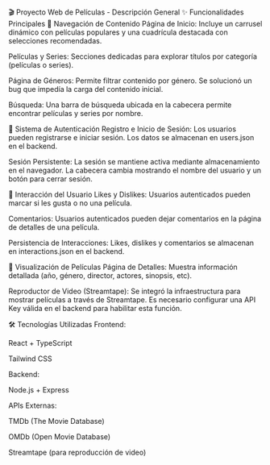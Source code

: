 🎬 Proyecto Web de Películas - Descripción General
✨ Funcionalidades Principales
🧭 Navegación de Contenido
Página de Inicio: Incluye un carrusel dinámico con películas populares y una cuadrícula destacada con selecciones recomendadas.

Películas y Series: Secciones dedicadas para explorar títulos por categoría (películas o series).

Página de Géneros: Permite filtrar contenido por género. Se solucionó un bug que impedía la carga del contenido inicial.

Búsqueda: Una barra de búsqueda ubicada en la cabecera permite encontrar películas y series por nombre.

🔐 Sistema de Autenticación
Registro e Inicio de Sesión: Los usuarios pueden registrarse e iniciar sesión. Los datos se almacenan en users.json en el backend.

Sesión Persistente: La sesión se mantiene activa mediante almacenamiento en el navegador. La cabecera cambia mostrando el nombre del usuario y un botón para cerrar sesión.

💬 Interacción del Usuario
Likes y Dislikes: Usuarios autenticados pueden marcar si les gusta o no una película.

Comentarios: Usuarios autenticados pueden dejar comentarios en la página de detalles de una película.

Persistencia de Interacciones: Likes, dislikes y comentarios se almacenan en interactions.json en el backend.

🎥 Visualización de Películas
Página de Detalles: Muestra información detallada (año, género, director, actores, sinopsis, etc).

Reproductor de Video (Streamtape): Se integró la infraestructura para mostrar películas a través de Streamtape. Es necesario configurar una API Key válida en el backend para habilitar esta función.

🛠️ Tecnologías Utilizadas
Frontend:

React + TypeScript

Tailwind CSS

Backend:

Node.js + Express

APIs Externas:

TMDb (The Movie Database)

OMDb (Open Movie Database)

Streamtape (para reproducción de video)

